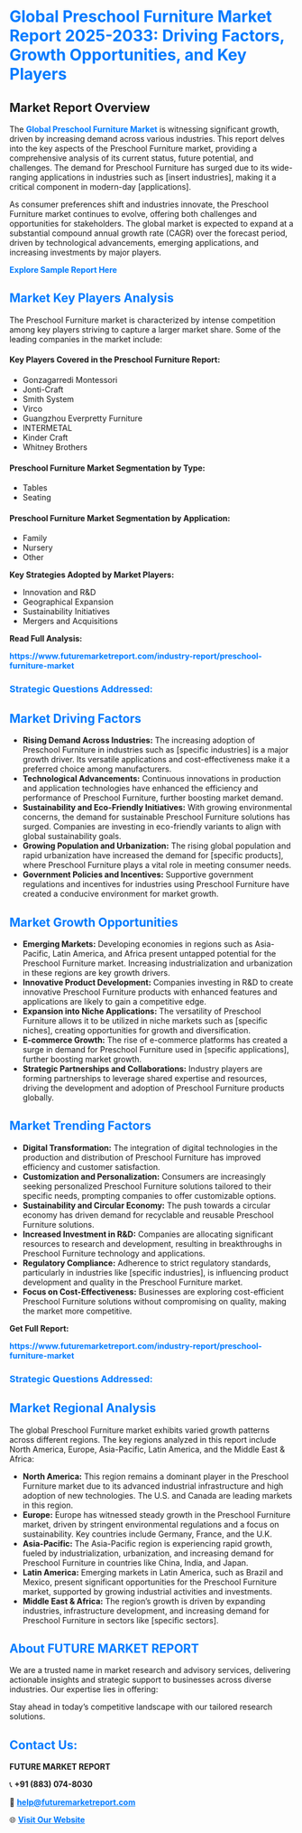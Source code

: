 <h1 style="color: #007BFF;">Global Preschool Furniture Market Report 2025-2033: Driving Factors, Growth Opportunities, and Key Players</h1>

<section id="overview">
<h2>Market Report Overview</h2>
<p>The <a href="https://www.futuremarketreport.com/industry-report/preschool-furniture-market" style="color: #007BFF; text-decoration: none;"><strong>Global Preschool Furniture Market</strong></a> is witnessing significant growth, driven by increasing demand across various industries. This report delves into the key aspects of the Preschool Furniture market, providing a comprehensive analysis of its current status, future potential, and challenges. The demand for Preschool Furniture has surged due to its wide-ranging applications in industries such as [insert industries], making it a critical component in modern-day [applications].</p>
<p>As consumer preferences shift and industries innovate, the Preschool Furniture market continues to evolve, offering both challenges and opportunities for stakeholders. The global market is expected to expand at a substantial compound annual growth rate (CAGR) over the forecast period, driven by technological advancements, emerging applications, and increasing investments by major players.</p>
</section>

<section id="overview">
<p><a href="https://www.futuremarketreport.com/request-sample/reportId=51124" style="color: #007BFF; text-decoration: none;"><strong>Explore Sample Report Here</strong></a></p>
</section>

<section id="key-players">
<h2 style="color: #007BFF;">Market Key Players Analysis</h2>
<p>The Preschool Furniture market is characterized by intense competition among key players striving to capture a larger market share. Some of the leading companies in the market include:</p>
<h4>Key Players Covered in the Preschool Furniture Report:</h4>
<ul><li>Gonzagarredi Montessori</li><li>Jonti-Craft</li><li>Smith System</li><li>Virco</li><li>Guangzhou Everpretty Furniture</li><li>INTERMETAL</li><li>Kinder Craft</li><li>Whitney Brothers</li></ul>
<h4>Preschool Furniture Market Segmentation by Type:</h4>
<ul><li>Tables</li><li>Seating</li></ul>

<h4>Preschool Furniture Market Segmentation by Application:</h4>
<ul><li>Family</li><li>Nursery</li><li>Other</li></ul>
<p><strong>Key Strategies Adopted by Market Players:</strong></p>
<ul>
<li>Innovation and R&D</li>
<li>Geographical Expansion</li>
<li>Sustainability Initiatives</li>
<li>Mergers and Acquisitions</li>
</ul>
</section>

<section>
<p><strong>Read Full Analysis: </strong></p><a href="https://www.futuremarketreport.com/industry-report/preschool-furniture-market" style="color: #007BFF; text-decoration: none;"><strong>https://www.futuremarketreport.com/industry-report/preschool-furniture-market</strong></a>
<h3 style="color: #007BFF;">Strategic Questions Addressed:</h3>
</section>

<section id="driving-factors">
<h2 style="color: #007BFF;">Market Driving Factors</h2>
<ul>
<li><strong>Rising Demand Across Industries:</strong> The increasing adoption of Preschool Furniture in industries such as [specific industries] is a major growth driver. Its versatile applications and cost-effectiveness make it a preferred choice among manufacturers.</li>
<li><strong>Technological Advancements:</strong> Continuous innovations in production and application technologies have enhanced the efficiency and performance of Preschool Furniture, further boosting market demand.</li>
<li><strong>Sustainability and Eco-Friendly Initiatives:</strong> With growing environmental concerns, the demand for sustainable Preschool Furniture solutions has surged. Companies are investing in eco-friendly variants to align with global sustainability goals.</li>
<li><strong>Growing Population and Urbanization:</strong> The rising global population and rapid urbanization have increased the demand for [specific products], where Preschool Furniture plays a vital role in meeting consumer needs.</li>
<li><strong>Government Policies and Incentives:</strong> Supportive government regulations and incentives for industries using Preschool Furniture have created a conducive environment for market growth.</li>
</ul>
</section>

<section id="growth-opportunities">
<h2 style="color: #007BFF;">Market Growth Opportunities</h2>
<ul>
<li><strong>Emerging Markets:</strong> Developing economies in regions such as Asia-Pacific, Latin America, and Africa present untapped potential for the Preschool Furniture market. Increasing industrialization and urbanization in these regions are key growth drivers.</li>
<li><strong>Innovative Product Development:</strong> Companies investing in R&D to create innovative Preschool Furniture products with enhanced features and applications are likely to gain a competitive edge.</li>
<li><strong>Expansion into Niche Applications:</strong> The versatility of Preschool Furniture allows it to be utilized in niche markets such as [specific niches], creating opportunities for growth and diversification.</li>
<li><strong>E-commerce Growth:</strong> The rise of e-commerce platforms has created a surge in demand for Preschool Furniture used in [specific applications], further boosting market growth.</li>
<li><strong>Strategic Partnerships and Collaborations:</strong> Industry players are forming partnerships to leverage shared expertise and resources, driving the development and adoption of Preschool Furniture products globally.</li>
</ul>
</section>

<section id="trending-factors">
<h2 style="color: #007BFF;">Market Trending Factors</h2>
<ul>
<li><strong>Digital Transformation:</strong> The integration of digital technologies in the production and distribution of Preschool Furniture has improved efficiency and customer satisfaction.</li>
<li><strong>Customization and Personalization:</strong> Consumers are increasingly seeking personalized Preschool Furniture solutions tailored to their specific needs, prompting companies to offer customizable options.</li>
<li><strong>Sustainability and Circular Economy:</strong> The push towards a circular economy has driven demand for recyclable and reusable Preschool Furniture solutions.</li>
<li><strong>Increased Investment in R&D:</strong> Companies are allocating significant resources to research and development, resulting in breakthroughs in Preschool Furniture technology and applications.</li>
<li><strong>Regulatory Compliance:</strong> Adherence to strict regulatory standards, particularly in industries like [specific industries], is influencing product development and quality in the Preschool Furniture market.</li>
<li><strong>Focus on Cost-Effectiveness:</strong> Businesses are exploring cost-efficient Preschool Furniture solutions without compromising on quality, making the market more competitive.</li>
</ul>
</section>

<section>
<p><strong>Get Full Report: </strong></p><a href="https://www.futuremarketreport.com/industry-report/preschool-furniture-market" style="color: #007BFF; text-decoration: none;"><strong>https://www.futuremarketreport.com/industry-report/preschool-furniture-market</strong></a>
<h3 style="color: #007BFF;">Strategic Questions Addressed:</h3>
</section>


<section id="regional-analysis">
<h2 style="color: #007BFF;">Market Regional Analysis</h2>
<p>The global Preschool Furniture market exhibits varied growth patterns across different regions. The key regions analyzed in this report include North America, Europe, Asia-Pacific, Latin America, and the Middle East & Africa:</p>
<ul>
<li><strong>North America:</strong> This region remains a dominant player in the Preschool Furniture market due to its advanced industrial infrastructure and high adoption of new technologies. The U.S. and Canada are leading markets in this region.</li>
<li><strong>Europe:</strong> Europe has witnessed steady growth in the Preschool Furniture market, driven by stringent environmental regulations and a focus on sustainability. Key countries include Germany, France, and the U.K.</li>
<li><strong>Asia-Pacific:</strong> The Asia-Pacific region is experiencing rapid growth, fueled by industrialization, urbanization, and increasing demand for Preschool Furniture in countries like China, India, and Japan.</li>
<li><strong>Latin America:</strong> Emerging markets in Latin America, such as Brazil and Mexico, present significant opportunities for the Preschool Furniture market, supported by growing industrial activities and investments.</li>
<li><strong>Middle East & Africa:</strong> The region’s growth is driven by expanding industries, infrastructure development, and increasing demand for Preschool Furniture in sectors like [specific sectors].</li>
</ul>
</section>

<footer>
<h2 style="color: #007BFF;">About FUTURE MARKET REPORT</h2>
<p>We are a trusted name in market research and advisory services, delivering actionable insights and strategic support to businesses across diverse industries. Our expertise lies in offering:</p>

<p>Stay ahead in today’s competitive landscape with our tailored research solutions.</p>

<h2 style="color: #007BFF;">Contact Us:</h2>
<p><strong>FUTURE MARKET REPORT</strong></p>
<p>📞 <strong>+91 (883) 074-8030</strong></p>
<p>📧 <strong><a href="mailto:help@futuremarketreport.com" style="color: #007BFF;">help@futuremarketreport.com</a></strong></p>
<p>🌐 <strong><a href="https://www.futuremarketreport.com/" style="color: #007BFF;">Visit Our Website</a></strong></p>
</footer>